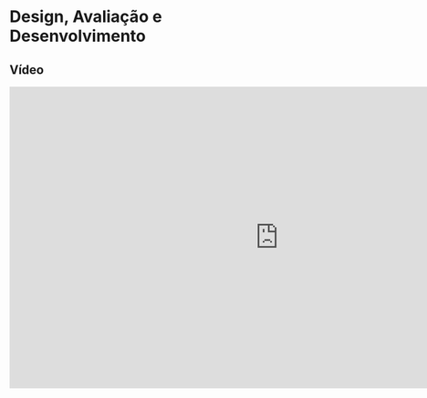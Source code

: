 # Design, Avaliação e Desenvolvimento

## Vídeo

<iframe width="942" height="530" src="https://www.youtube.com/embed/mWe2wKfc5Pw" title="Entrega 6 grupo 5 - Brasil Channel" frameborder="0" allow="accelerometer; autoplay; clipboard-write; encrypted-media; gyroscope; picture-in-picture" allowfullscreen></iframe>